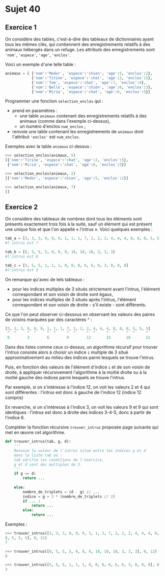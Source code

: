 # Sujet 40

## Exercice 1

On considère des tables, c'est-à-dire des tableaux de dictionnaires ayant tous les mêmes
clés, qui contiennent des enregistrements relatifs à des animaux hébergés dans un refuge.
Les attributs des enregistrements sont `'nom'`, `'espece'`, `'age'`, `'enclos'`.


 Voici un exemple d'une telle table :

```python
animaux = [ {'nom':'Medor', 'espece':'chien', 'age':5, 'enclos':2},
            {'nom':'Titine', 'espece':'chat', 'age':2, 'enclos':5},
            {'nom':'Tom', 'espece':'chat', 'age':7, 'enclos':4},
            {'nom':'Belle', 'espece':'chien', 'age':6, 'enclos':3},
            {'nom':'Mirza', 'espece':'chat', 'age':6, 'enclos':5}]
```

Programmer une fonction `selection_enclos` qui :

- prend en paramètres :
    - une table `animaux` contenant des enregistrements relatifs à des
animaux (comme dans l'exemple ci-dessus),
    - un numéro d'enclos `num_enclos` ;
- renvoie une table contenant les enregistrements de `animaux` dont l'attribut
`'enclos'` est `num_enclos`.

Exemples avec la table `animaux` ci-dessus :

```python
>>> selection_enclos(animaux, 5)
[{'nom':'Titine', 'espece':'chat', 'age':2, 'enclos':5},
 {'nom':'Mirza', 'espece':'chat', 'age':6, 'enclos':5}]

>>> selection_enclos(animaux, 2)
[{'nom':'Medor', 'espece':'chien', 'age':5, 'enclos':2}]

>>> selection_enclos(animaux, 7)
[]
```

## Exercice 2

On considère des tableaux de nombres dont tous les éléments sont présents exactement
trois fois à la suite, sauf un élément qui est présent une unique fois et que l'on appelle «
l'intrus ». Voici quelques exemples :

```python
tab_a = [3, 3, 3, 9, 9, 9, 1, 1, 1, 7, 2, 2, 2, 4, 4, 4, 8, 8, 8, 5, 5, 5]
#l'intrus est 7

tab_b = [8, 5, 5, 5, 9, 9, 9, 18, 18, 18, 3, 3, 3]
#l'intrus est 8

tab_c = [5, 5, 5, 1, 1, 1, 0, 0, 0, 6, 6, 6, 3, 8, 8, 8]
#l'intrus est 3

```
On remarque qu'avec de tels tableaux :

- pour les indices multiples de 3 situés strictement avant l'intrus, l'élément
correspondant et son voisin de droite sont égaux,
- pour les indices multiples de 3 situés après l'intrus, l'élément correspondant et son
voisin de droite - s'il existe - sont différents.

Ce que l'on peut observer ci-dessous en observant les valeurs des paires de voisins
marquées par des caractères ^ :

```python
[3, 3, 3, 9, 9, 9, 1, 1, 1, 7, 2, 2, 2, 4, 4, 4, 8, 8, 8, 5, 5, 5]
 ^  ^     ^  ^     ^  ^     ^  ^     ^  ^     ^  ^     ^  ^     ^
 0        3        6        9        12       15       18       21
```

Dans des listes comme ceux ci-dessus, un algorithme récursif pour trouver l'intrus consiste
alors à choisir un indice `i` multiple de 3 situé approximativement au milieu des indices parmi
lesquels se trouve l'intrus. 


Puis, en fonction des valeurs de l'élément d'indice `i` et de son voisin de droite, à appliquer
récursivement l'algorithme à la moitié droite ou à la moitié gauche des indices parmi lesquels
se trouve l'intrus. 

Par exemple, si on s'intéresse à l'indice 12, on voit les valeurs 2 et 4 qui sont
différentes : l'intrus est donc à gauche de l'indice 12 (indice 12 compris)

En revanche, si on s'intéresse à l'indice 3, on voit les valeurs 9 et 9 qui sont
identiques : l'intrus est donc à droite des indices 3-4-5, donc à partir de l'indice 6.


Compléter la fonction récursive `trouver_intrus` proposée page suivante qui met
en œuvre cet algorithme.

```python 
def trouver_intrus(tab, g, d):
    '''
    Renvoie la valeur de l'intrus situé entre les indices g et d 
    dans la liste tab où :
    tab vérifie les conditions de l'exercice,
    g et d sont des multiples de 3.
    '''
    if g == d:
        return ...
    
    else:
        nombre_de_triplets = (d - g) // ...
        indice = g + 3 * (nombre_de_triplets // 2)
        if ... :
            return ...
        else:
            return ...


```

Exemples :


```python
>>> trouver_intrus([3, 3, 3, 9, 9, 9, 1, 1, 1, 7, 2, 2, 2, 4, 4, 4, 8, 8,
8, 5, 5, 5], 0, 21)
7

>>> trouver_intrus([8, 5, 5, 5, 9, 9, 9, 18, 18, 18, 3, 3, 3], 0, 12)
8

>>> trouver_intrus([5, 5, 5, 1, 1, 1, 0, 0, 0, 6, 6, 6, 3, 8, 8, 8], 0, 15)
3
```